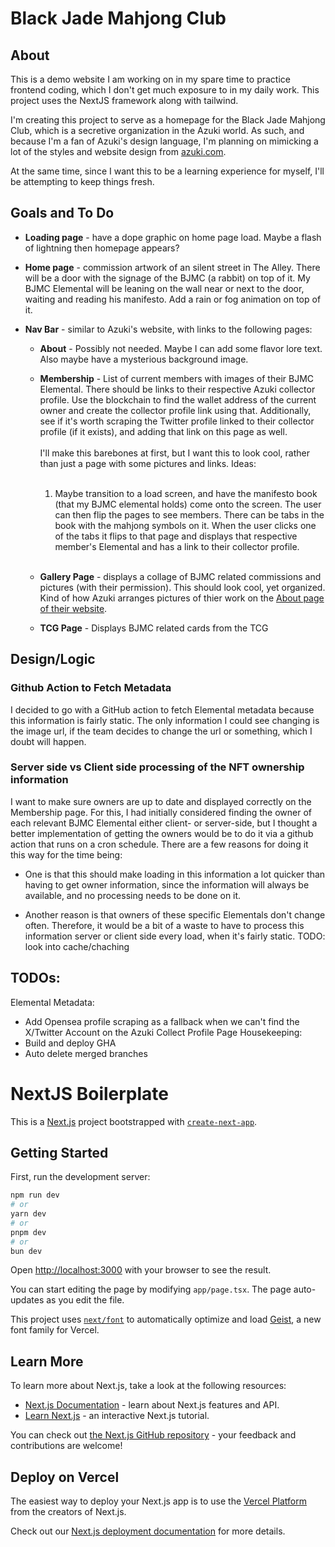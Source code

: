 # Black Jade Mahjong Club

## About

This is a demo website I am working on in my spare time to practice frontend coding, which I don't get much exposure to in my daily work. This project uses the NextJS framework along with tailwind.

I'm creating this project to serve as a homepage for the Black Jade Mahjong Club, which is a secretive organization in the Azuki world. As such, and because I'm a fan of Azuki's design language, I'm planning on mimicking a lot of the styles and website design from <a href="https://azuki.com" target="_blank">azuki.com</a>.

At the same time, since I want this to be a learning experience for myself, I'll be attempting to keep things fresh.


## Goals and To Do

- **Loading page** - have a dope graphic on home page load. Maybe a flash of lightning then homepage appears?

- **Home page** - commission artwork of an silent street in The Alley. There will be a door with the signage of the BJMC (a rabbit) on top of it. My BJMC Elemental will be leaning on the wall near or next to the door, waiting and reading his manifesto. Add a rain or fog animation on top of it.

- **Nav Bar** - similar to Azuki's website, with links to the following pages:

    - **About** - Possibly not needed. Maybe I can add some flavor lore text. Also maybe have a mysterious background image.

    - **Membership** - List of current members with images of their BJMC Elemental. There should be links to their respective Azuki collector profile. Use the blockchain to find the wallet address of the current owner and create the collector profile link using that. Additionally, see if it's worth scraping the Twitter profile linked to their collector profile (if it exists), and adding that link on this page as well. <br/><br/>
    I'll make this barebones at first, but I want this to look cool, rather than just a page with some pictures and links. Ideas:
    <br/> <br/>
        1. Maybe transition to a load screen, and have the manifesto book (that my BJMC elemental holds) come onto the screen. The user can then flip the pages to see members. There can be tabs in the book with the mahjong symbols on it. When the user clicks one of the tabs it flips to that page and displays that respective member's Elemental and has a link to their collector profile.
    <br/> <br/>
    
    - **Gallery Page** - displays a collage of BJMC related commissions and pictures (with their permission). This should look cool, yet organized. Kind of how Azuki arranges pictures of thier work on the <a href="https://azuki.com/about" target="_blank">About page of their website</a>.

    - **TCG Page** - Displays BJMC related cards from the TCG 


## Design/Logic

### Github Action to Fetch Metadata
I decided to go with a GitHub action to fetch Elemental metadata because this information is fairly static. The only information I could see changing is the image url, if the team decides to change the url or something, which I doubt will happen. 

### Server side vs Client side processing of the NFT ownership information
I want to make sure owners are up to date and displayed correctly on the Membership page. For this, I had initially considered finding the owner of each relevant BJMC Elemental either client- or server-side, but I thought a better implementation of getting the owners would be to do it via a github action that runs on a cron schedule. There are a few reasons for doing it this way for the time being:

- One is that this should make loading in this information a lot quicker than having to get owner information, since the information will always be available, and no processing needs to be done on it.

- Another reason is that owners of these specific Elementals don't change often. Therefore, it would be a bit of a waste to have to process this information server or client side every load, when it's fairly static. TODO: look into cache/chaching

## TODOs:
Elemental Metadata:
- Add Opensea profile scraping as a fallback when we can't find the X/Twitter Account on the Azuki Collect Profile Page
Housekeeping:
- Build and deploy GHA
- Auto delete merged branches




# NextJS Boilerplate
This is a [Next.js](https://nextjs.org) project bootstrapped with [`create-next-app`](https://nextjs.org/docs/app/api-reference/cli/create-next-app).

## Getting Started

First, run the development server:

```bash
npm run dev
# or
yarn dev
# or
pnpm dev
# or
bun dev
```

Open [http://localhost:3000](http://localhost:3000) with your browser to see the result.

You can start editing the page by modifying `app/page.tsx`. The page auto-updates as you edit the file.

This project uses [`next/font`](https://nextjs.org/docs/app/building-your-application/optimizing/fonts) to automatically optimize and load [Geist](https://vercel.com/font), a new font family for Vercel.

## Learn More

To learn more about Next.js, take a look at the following resources:

- [Next.js Documentation](https://nextjs.org/docs) - learn about Next.js features and API.
- [Learn Next.js](https://nextjs.org/learn) - an interactive Next.js tutorial.

You can check out [the Next.js GitHub repository](https://github.com/vercel/next.js) - your feedback and contributions are welcome!

## Deploy on Vercel

The easiest way to deploy your Next.js app is to use the [Vercel Platform](https://vercel.com/new?utm_medium=default-template&filter=next.js&utm_source=create-next-app&utm_campaign=create-next-app-readme) from the creators of Next.js.

Check out our [Next.js deployment documentation](https://nextjs.org/docs/app/building-your-application/deploying) for more details.
